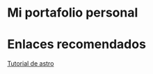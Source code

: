 # Mi portafolio personal

# Enlaces recomendados 
[Tutorial de astro](https://docs.astro.build/es/tutorial/0-introduction/1/)
